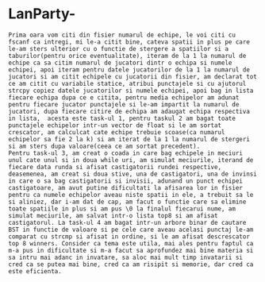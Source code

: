 # LanParty-

	Prima oara vom citi din fisier numarul de echipe, le voi citi cu fscanf ca intregi, mi le-a citit bine, cateva spatii in plus pe care le-am sters ulterior cu o functie de stergere a spatiilor si a taburilor(pentru orice eventualitate), iteram de la 1 la numarul de echipe ca sa citim numarul de jucatori dintr o echipa si numele echipei, apoi iteram pentru datele jucatorilor de la 1 la numarul de jucatori si am citit echipele cu jucatorii din fisier, am declarat tot ce am citit cu variabile statice, atribui punctajele si cu ajutorul strcpy copiez datele jucatorilor si numele echipei, apoi bag in lista fiecare echipa dupa ce e citita, pentru media echipelor am adunat pentru fiecare jucator punctajele si le-am impartit la numarul de jucatori, dupa fiecare citire de echipa am adaugat echipa respectiva in lista,  acesta este task-ul 1, pentru taskul 2 am bagat toate punctajele echipelor intr-un vector de float si le am sortat crescator, am calculcat cate echipe trebuie scoase(ca numarul echipelor sa fie 2 la k) si am iterat de la 1 la numarul de stergeri si am sters dupa valoare(ceea ce am sortat precedent).
	Pentru task-ul 3, am creat o coada in care bag echipele in meciuri unul cate unul si in doua while uri, am simulat meciurile, iterand de fiecare data runda si afisat castigatorii rundei respective, deasemenea, am creat si doua stive, una de castigatori, una de invinsi in care o sa bag castigatorii si invisii, adunand un punct echipei castigatoare, am avut putine dificultati la afisarea lor in fisier pentru ca numele echipelor aveau niste spatii in ele, a trebuit sa le si aliniez, dar i-am dat de cap, am facut o functie care sa elimine toate spatiile in plus si am pus \0 la finalul fiecarui nume, am simulat meciurile, am salvat intr-o lista top8 si am afisat castigatorul. La task-ul 4 am bagat intr-un arbore binar de cautare BST in functie de valoare si pe cele care aveau acelasi punctaj le-am comparat cu strcmp si afisat in ordine, si le am afisat descrescator top 8 winners. Consider ca tema este utila, mai ales pentru faptul ca m-a pus in dificultate si m-a facut sa aprofundez mai bine materia si sa intru mai adanc in invatare, sa aloc mai mult timp invatarii si cred ca se putea mai bine, cred ca am risipit si memorie, dar cred ca este eficienta.
